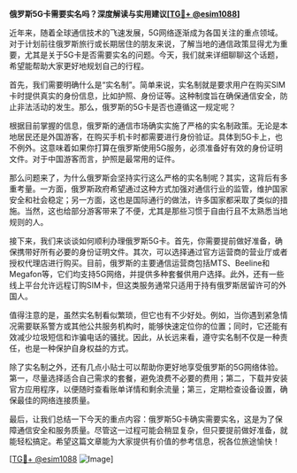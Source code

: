 **俄罗斯5G卡需要实名吗？深度解读与实用建议[[TG💪+ @esim1088](https://t.me/s/esim1088)]**

近年来，随着全球通信技术的飞速发展，5G网络逐渐成为各国关注的重点领域。对于计划前往俄罗斯旅行或长期居住的朋友来说，了解当地的通信政策显得尤为重要，尤其是关于5G卡是否需要实名的问题。今天，我们就来详细聊聊这个话题，希望能帮助大家更好地规划自己的行程。

首先，我们需要明确什么是“实名制”。简单来说，实名制就是要求用户在购买SIM卡时提供真实的身份信息，比如护照、身份证等。这种制度旨在确保通信安全，防止非法活动的发生。那么，俄罗斯的5G卡是否也遵循这一规定呢？

根据目前掌握的信息，俄罗斯的通信市场确实实施了严格的实名制政策。无论是本地居民还是外国游客，在购买手机卡时都需要进行身份验证。具体到5G卡上，也不例外。这意味着如果你打算在俄罗斯使用5G服务，必须准备好有效的身份证明文件。对于中国游客而言，护照是最常用的证件。

那么问题来了，为什么俄罗斯会坚持实行这么严格的实名制呢？其实，这背后有多重考量。一方面，俄罗斯政府希望通过这种方式加强对通信行业的监管，维护国家安全和社会稳定；另一方面，这也是国际通行的做法，许多国家都采取了类似的措施。当然，这也给部分游客带来了不便，尤其是那些习惯于自由行且不太熟悉当地规则的人。

接下来，我们来谈谈如何顺利办理俄罗斯5G卡。首先，你需要提前做好准备，确保携带好所有必要的身份证明文件。其次，可以选择通过官方运营商的营业厅或者授权代理店进行购买。目前，俄罗斯的主要通信运营商包括MTS、Beeline和Megafon等，它们均支持5G网络，并提供多种套餐供用户选择。此外，还有一些线上平台允许远程订购SIM卡，但这类服务通常只适用于持有俄罗斯居留许可的外国人。

值得注意的是，虽然实名制看似繁琐，但它也有不少好处。例如，当你遇到紧急情况需要联系警方或其他公共服务机构时，能够快速定位你的位置；同时，它还能有效减少垃圾短信和诈骗电话的骚扰。因此，从长远来看，遵守实名制不仅是一种责任，也是一种保护自身权益的方式。

除了实名制之外，还有几点小贴士可以帮助你更好地享受俄罗斯的5G网络体验。第一，尽量选择适合自己需求的套餐，避免浪费不必要的费用；第二，下载并安装官方应用程序，以便随时查看账单详情和剩余流量；第三，定期检查设备设置，确保最佳的网络连接质量。

最后，让我们总结一下今天的重点内容：俄罗斯5G卡确实需要实名，这是为了保障通信安全和服务质量。尽管这一过程可能会稍显复杂，但只要提前做好准备，就能轻松搞定。希望这篇文章能为大家提供有价值的参考信息，祝各位旅途愉快！

[[TG💪+ @esim1088](https://t.me/s/esim1088) ![Image](https://i.postimg.cc/4NQfJmqS/Snipaste-2025-05-13-00-14-12.png)]